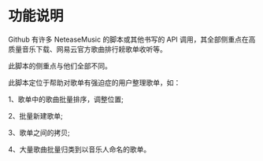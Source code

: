 ﻿
# 功能说明

Github 有许多 NeteaseMusic 的脚本或其他书写的 API 调用，其全部侧重点在高质量音乐下载、网易云官方歌曲排行耪歌单收听等。

此脚本的侧重点与他们全部不同。

此脚本定位于帮助对歌单有强迫症的用户整理歌单，如：

1、歌单中的歌曲批量排序，调整位置;

2、批量新建歌单;

3、歌单之间的拷贝;

4、大量歌曲批量归类到以音乐人命名的歌单。



